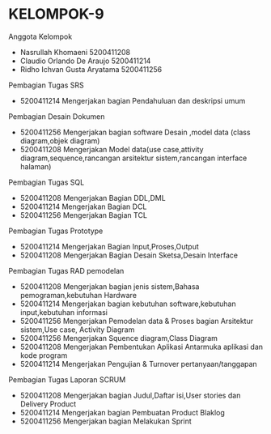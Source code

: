 # KELOMPOK-9

Anggota Kelompok
- Nasrullah Khomaeni          5200411208
- Claudio Orlando De Araujo   5200411214
- Ridho Ichvan Gusta Aryatama 5200411256

Pembagian Tugas SRS
- 5200411214 Mengerjakan bagian Pendahuluan dan deskripsi umum

Pembagian Desain Dokumen
- 5200411256 Mengerjakan bagian software Desain ,model data (class diagram,objek diagram)
- 5200411208 Mengerjakan Model data(use case,attivity diagram,sequence,rancangan arsitektur sistem,rancangan interface halaman)

Pembagian Tugas SQL
- 5200411208 Mengerjakan Bagian DDL,DML
- 5200411214 Mengerjakan Bagian DCL
- 5200411256 Mengerjakan Bagian TCL

Pembagian Tugas Prototype
- 5200411214 Mengerjakan Bagian Input,Proses,Output
- 5200411208 Mengerjakan Bagian Desain Sketsa,Desain Interface

Pembagian Tugas RAD pemodelan
- 5200411208 Mengerjakan bagian jenis sistem,Bahasa pemograman,kebutuhan Hardware
- 5200411214 Mengerjakan bagian kebutuhan software,kebutuhan input,kebutuhan informasi
- 5200411256 Mengerjakan Pemodelan data & Proses bagian Arsitektur sistem,Use case, Activity Diagram
- 5200411256 Mengerjakan Squence diagram,Class Diagram
- 5200411208 Mengerjakan Pembentukan Aplikasi Antarmuka aplikasi dan kode program
- 5200411214 Mengerjakan Pengujian & Turnover pertanyaan/tanggapan 

Pembagian Tugas Laporan SCRUM
- 5200411208 Mengerjakan bagian Judul,Daftar isi,User stories dan Delivery Product
- 5200411214 Mengerjakan bagian Pembuatan Product Blaklog
- 5200411256 Mengerjakan bagian Melakukan Sprint
